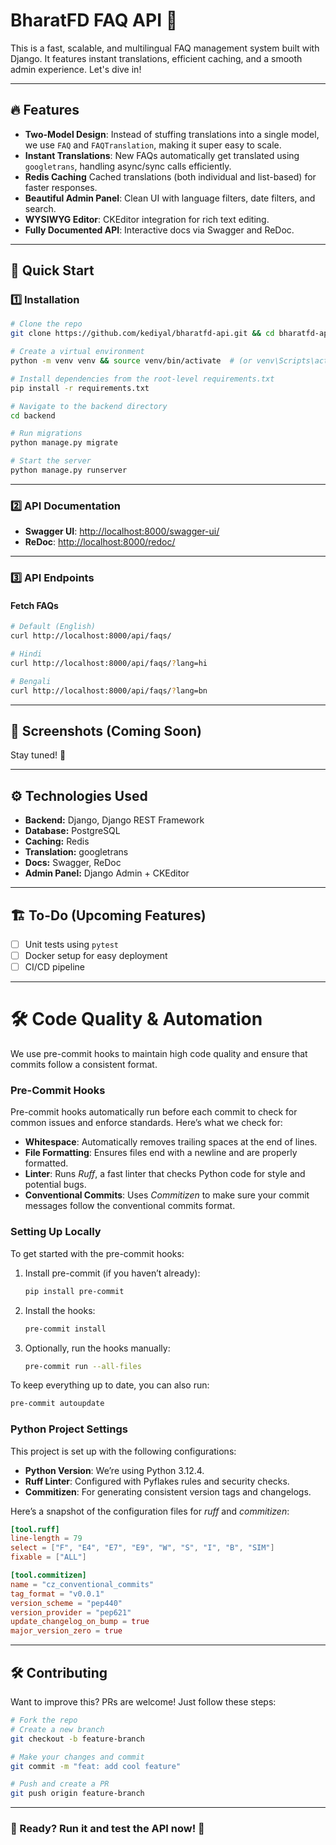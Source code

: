 # BharatFD FAQ API 🚀

This is a fast, scalable, and multilingual FAQ management system built with Django. It features instant translations, efficient caching, and a smooth admin experience. Let's dive in!

---

## 🔥 Features

- **Two-Model Design**️: Instead of stuffing translations into a single model, we use `FAQ` and `FAQTranslation`, making it super easy to scale.
- **Instant Translations**: New FAQs automatically get translated using `googletrans`, handling async/sync calls efficiently.
- **Redis Caching** Cached translations (both individual and list-based) for faster responses.
- **Beautiful Admin Panel**: Clean UI with language filters, date filters, and search.
- **WYSIWYG Editor**: CKEditor integration for rich text editing.
- **Fully Documented API**: Interactive docs via Swagger and ReDoc.

---

## 🚀 Quick Start

### 1️⃣ Installation

```bash
# Clone the repo
git clone https://github.com/kediyal/bharatfd-api.git && cd bharatfd-api

# Create a virtual environment
python -m venv venv && source venv/bin/activate  # (or venv\Scripts\activate on Windows)

# Install dependencies from the root-level requirements.txt
pip install -r requirements.txt

# Navigate to the backend directory
cd backend

# Run migrations
python manage.py migrate

# Start the server
python manage.py runserver
```

---

### 2️⃣ API Documentation

- **Swagger UI**: [http://localhost:8000/swagger-ui/](http://localhost:8000/swagger/)
- **ReDoc**: [http://localhost:8000/redoc/](http://localhost:8000/redoc/)

---

### 3️⃣ API Endpoints

#### Fetch FAQs

```bash
# Default (English)
curl http://localhost:8000/api/faqs/

# Hindi
curl http://localhost:8000/api/faqs/?lang=hi

# Bengali
curl http://localhost:8000/api/faqs/?lang=bn
```

---

## 📸 Screenshots (Coming Soon)

Stay tuned! 🚀

---

## ⚙️ Technologies Used

- **Backend:** Django, Django REST Framework
- **Database:** PostgreSQL
- **Caching:** Redis
- **Translation:** googletrans
- **Docs:** Swagger, ReDoc
- **Admin Panel:** Django Admin + CKEditor

---

## 🏗️ To-Do (Upcoming Features)

- [ ] Unit tests using `pytest`
- [ ] Docker setup for easy deployment
- [ ] CI/CD pipeline

---

# 🛠️ Code Quality & Automation

We use pre-commit hooks to maintain high code quality and ensure that commits follow a consistent format.

### Pre-Commit Hooks

Pre-commit hooks automatically run before each commit to check for common issues and enforce standards. Here’s what we check for:

- **Whitespace**: Automatically removes trailing spaces at the end of lines.
- **File Formatting**: Ensures files end with a newline and are properly formatted.
- **Linter**: Runs _Ruff_, a fast linter that checks Python code for style and potential bugs.
- **Conventional Commits**: Uses _Commitizen_ to make sure your commit messages follow the conventional commits format.

### Setting Up Locally

To get started with the pre-commit hooks:

1. Install pre-commit (if you haven’t already):

   ```bash
   pip install pre-commit
   ```

2. Install the hooks:

   ```bash
   pre-commit install
   ```

3. Optionally, run the hooks manually:
   ```bash
   pre-commit run --all-files
   ```

To keep everything up to date, you can also run:

```bash
pre-commit autoupdate
```

### Python Project Settings

This project is set up with the following configurations:

- **Python Version**: We’re using Python 3.12.4.
- **Ruff Linter**: Configured with Pyflakes rules and security checks.
- **Commitizen**: For generating consistent version tags and changelogs.

Here’s a snapshot of the configuration files for _ruff_ and _commitizen_:

```toml
[tool.ruff]
line-length = 79
select = ["F", "E4", "E7", "E9", "W", "S", "I", "B", "SIM"]
fixable = ["ALL"]

[tool.commitizen]
name = "cz_conventional_commits"
tag_format = "v0.0.1"
version_scheme = "pep440"
version_provider = "pep621"
update_changelog_on_bump = true
major_version_zero = true
```

---

## 🛠️ Contributing

Want to improve this? PRs are welcome! Just follow these steps:

```bash
# Fork the repo
# Create a new branch
git checkout -b feature-branch

# Make your changes and commit
git commit -m "feat: add cool feature"

# Push and create a PR
git push origin feature-branch
```

---

### 🎯 Ready? Run it and test the API now! 🚀
